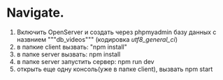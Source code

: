 # Navigate.
1. Включить OpenServer и создать через phpmyadmin базу данных с назвнием """db_videos""" (кодировка *utf8_general_ci*)
2. в папкие client вызвать: "npm install"
3. в папке server вызвать: npm install
4. в папке server запустить сервер: npm run dev
5. открыть еще одну консоль(уже в папке client), вызвать npm start
